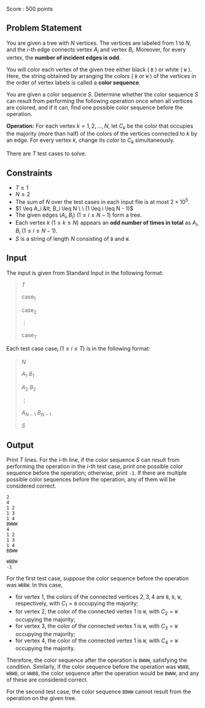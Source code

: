 Score : $500$ points

## Problem Statement

You are given a tree with $N$ vertices.
The vertices are labeled from $1$ to $N$, and the $i$-th edge connects vertex $A_i$ and vertex $B_i$.
Moreover, for every vertex, the **number of incident edges is odd**.

You will color each vertex of the given tree either black ( `B` ) or white ( `W` ).
Here, the string obtained by arranging the colors ( `B` or `W` ) of the vertices in the order of vertex labels is called a **color sequence**.

You are given a color sequence $S$.
Determine whether the color sequence $S$ can result from performing the following operation once when all vertices are colored, and if it can, find one possible color sequence before the operation.

**Operation:** For each vertex $k = 1, 2, \dots, N$, let $C_k$ be the color that occupies the majority (more than half) of the colors of the vertices connected to $k$ by an edge.
For every vertex $k$, change its color to $C_k$ simultaneously.

There are $T$ test cases to solve.

## Constraints

- $T \geq 1$
- $N \geq 2$
- The sum of $N$ over the test cases in each input file is at most $2 \times 10^5$.
- $1 \leq A_i &lt; B_i \leq N \ \ (1 \leq i \leq N - 1)$
- The given edges $(A_i, B_i) \ (1 \leq i \leq N - 1)$ form a tree.
- Each vertex $k \ (1 \leq k \leq N)$ appears an **odd number of times in total** as $A_i, B_i \ (1 \leq i \leq N - 1)$.
- $S$ is a string of length $N$ consisting of `B` and `W`.

## Input

The input is given from Standard Input in the following format:

> $T$
> 
> $\mathrm{case}_1$
> 
> $\mathrm{case}_2$
> 
> $\vdots$
> 
> $\mathrm{case}_T$

Each test case $\mathrm{case}_i \ (1 \leq i \leq T)$ is in the following format:

> $N$
> 
> $A_1$ $B_1$
> 
> $A_2$ $B_2$
> 
> $\vdots$
> 
> $A_{N-1}$ $B_{N-1}$
> 
> $S$

## Output

Print $T$ lines.
For the $i$-th line, if the color sequence $S$ can result from performing the operation in the $i$-th test case, print one possible color sequence before the operation; otherwise, print `-1`.
If there are multiple possible color sequences before the operation, any of them will be considered correct.

```input1
2
4
1 2
1 3
1 4
BWWW
4
1 2
1 3
1 4
BBWW
```

```output1
WBBW
-1
```

For the first test case, suppose the color sequence before the operation was `WBBW`.
In this case,

- for vertex $1$, the colors of the connected vertices $2, 3, 4$ are `B`, `B`, `W`, respectively, with $C_1 = {}$`B` occupying the majority;
- for vertex $2$, the color of the connected vertex $1$ is `W`, with $C_2 = {}$`W` occupying the majority;
- for vertex $3$, the color of the connected vertex $1$ is `W`, with $C_3 = {}$`W` occupying the majority;
- for vertex $4$, the color of the connected vertex $1$ is `W`, with $C_4 = {}$`W` occupying the majority.

Therefore, the color sequence after the operation is `BWWW`, satisfying the condition.
Similarly, if the color sequence before the operation was `WBBB`, `WBWB`, or `WWBB`, the color sequence after the operation would be `BWWW`, and any of these are considered correct.

For the second test case, the color sequence `BBWW` cannot result from the operation on the given tree.